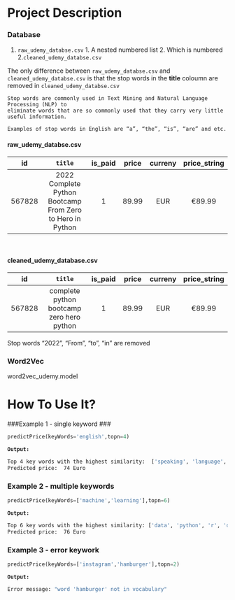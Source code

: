 # Project Description

### Database

1. `raw_udemy_databse.csv`
              1. A nested numbered list
              2. Which is numbered
2.`cleaned_udemy_databse.csv`

The only difference between `raw_udemy_databse.csv` and `cleaned_udemy_databse.csv` is that the stop words in the **title** coloumn  are removed in `cleaned_udemy_databse.csv`

````
Stop words are commonly used in Text Mining and Natural Language Processing (NLP) to 
eliminate words that are so commonly used that they carry very little useful information.

Examples of stop words in English are “a”, “the”, “is”, “are” and etc. 
````

#### raw_udemy_databse.csv
|id| `title`|is_paid|price|curreny|price_string|
|:------:| :------:|:------:|:------:|:------:|:------:|
|567828| 2022 Complete Python Bootcamp From Zero to Hero in Python|1|89.99|EUR|€89.99|

<br>


#### cleaned_udemy_database.csv
|id| `title`|is_paid|price|curreny|price_string|
|:------:| :------:|:------:|:------:|:------:|:------:|
|567828| complete python bootcamp zero hero python|1|89.99|EUR|€89.99|

Stop words “2022”, “From”, “to”, “in” are removed

### Word2Vec

word2vec_udemy.model

# How To Use It?


###Example 1 - single keyword ###
```python
predictPrice(keyWords='english',topn=4)
```

**`Output:`**
```bash
Top 4 key words with the highest similarity:  ['speaking', 'language', 'start', 'writing']
Predicted price:  74 Euro
```

### Example 2 - multiple keywords ###

```python
predictPrice(keyWords=['machine','learning'],topn=6)
```

**`Output:`**
```bash
Top 6 key words with the highest similarity: ['data', 'python', 'r', 'deep', 'science', 'tableau'] 
Predicted price:  76 Euro
```

### Example 3 - error keywork ###

```python
predictPrice(keyWords=['instagram','hamburger'],topn=2)
```

**`Output:`**
```bash
Error message: "word 'hamburger' not in vocabulary"
```



